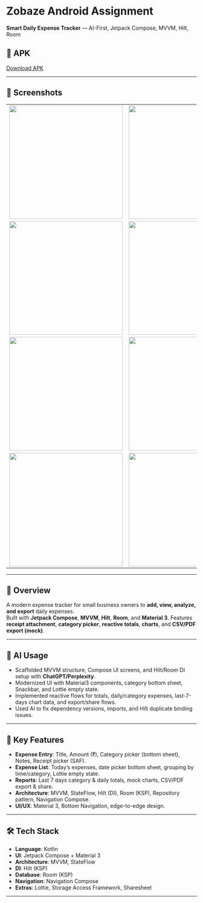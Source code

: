 # Zobaze Android Assignment

**Smart Daily Expense Tracker** — AI-First, Jetpack Compose, MVVM, Hilt, Room  

## 📱 APK  
[Download APK](https://drive.google.com/file/d/1jt3j-cIEsGdjRvVMwJaouCSJSzcJZrAG/view?usp=sharing)  

---

## 📸 Screenshots  
<table>
<tr>
<td><img src="https://github.com/user-attachments/assets/0a5fde2f-015a-435f-88c8-1685624bf7c1" width="300"/></td>
<td><img src="https://github.com/user-attachments/assets/bb6b9ca4-45c3-4c39-b919-68ef2eaa7864" width="300"/></td>
</tr>
<tr>
<td><img src="https://github.com/user-attachments/assets/330dda54-f776-42c5-ae4f-6b5979821e5d" width="300"/></td>
<td><img src="https://github.com/user-attachments/assets/9e9f3a1f-2ab5-4376-9639-eb11c7e2e0d7" width="300"/></td>
</tr>
<tr>
<td><img src="https://github.com/user-attachments/assets/1c31e533-3832-4426-9ac3-1fa5eb69ed4f" width="300"/></td>
<td><img src="https://github.com/user-attachments/assets/4db23309-3cf7-42c8-bd8a-bb21c8b78f38" width="300"/></td>
</tr>
<tr>
<td><img src="https://github.com/user-attachments/assets/b7fe58c9-4f85-488e-bcd0-b244ca080a3a" width="300"/></td>
<td><img src="https://github.com/user-attachments/assets/00659e9a-3657-41dc-9eda-5e16fba511e0" width="300"/></td>
</tr>
</table>  

---

## 📝 Overview  
A modern expense tracker for small business owners to **add, view, analyze, and export** daily expenses.  
Built with **Jetpack Compose**, **MVVM**, **Hilt**, **Room**, and **Material 3**. Features **receipt attachment**, **category picker**, **reactive totals**, **charts**, and **CSV/PDF export (mock)**.

---

## 🤖 AI Usage  
- Scaffolded MVVM structure, Compose UI screens, and Hilt/Room DI setup with **ChatGPT/Perplexity**.  
- Modernized UI with Material3 components, category bottom sheet, Snackbar, and Lottie empty state.  
- Implemented reactive flows for totals, daily/category expenses, last-7-days chart data, and export/share flows.  
- Used AI to fix dependency versions, imports, and Hilt duplicate binding issues.

---

## 🚀 Key Features  
- **Expense Entry**: Title, Amount (₹), Category picker (bottom sheet), Notes, Receipt picker (SAF).  
- **Expense List**: Today’s expenses, date picker bottom sheet, grouping by time/category, Lottie empty state.  
- **Reports**: Last 7 days category & daily totals, mock charts, CSV/PDF export & share.  
- **Architecture**: MVVM, StateFlow, Hilt (DI), Room (KSP), Repository pattern, Navigation Compose.  
- **UI/UX**: Material 3, Bottom Navigation, edge-to-edge design.  

---

## 🛠 Tech Stack  
- **Language**: Kotlin  
- **UI**: Jetpack Compose + Material 3  
- **Architecture**: MVVM, StateFlow  
- **DI**: Hilt (KSP)  
- **Database**: Room (KSP)  
- **Navigation**: Navigation Compose  
- **Extras**: Lottie, Storage Access Framework, Sharesheet  

---
